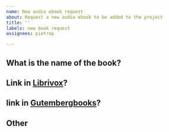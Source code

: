 ```yaml
---
name: New audio ebook request
about: Request a new audio ebook to be added to the project
title: ''
labels: new book request
assignees: pietrop

---
```


## What is the name of the book?
<!-- Name of the book -->

## Link in [Librivox](https://librivox.org/)?
<!-- What's the link to the book in librivox? -->

## link in [Gutembergbooks](https://www.gutenberg.org)?
<!--  What's the link to the book in  Gutembergbooks? there is generally a link in the librivox page -->

## Other
<!-- Anything else you'd like to add? -->
